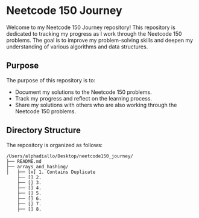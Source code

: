 # Neetcode 150 Journey

Welcome to my Neetcode 150 Journey repository! This repository is dedicated to tracking my progress as I work through the Neetcode 150 problems. The goal is to improve my problem-solving skills and deepen my understanding of various algorithms and data structures.

## Purpose

The purpose of this repository is to:
- Document my solutions to the Neetcode 150 problems.
- Track my progress and reflect on the learning process.
- Share my solutions with others who are also working through the Neetcode 150 problems.

## Directory Structure

The repository is organized as follows:

```
/Users/alphadiallo/Desktop/neetcode150_journey/
├── README.md
├── arrays_and_hashing/
│   ├── [x] 1. Contains Duplicate
    ├── [] 2.
    ├── [] 3. 
    ├── [] 4.    
    ├── [] 5.
    ├── [] 6.
    ├── [] 7.
    ├── [] 8.    
```
